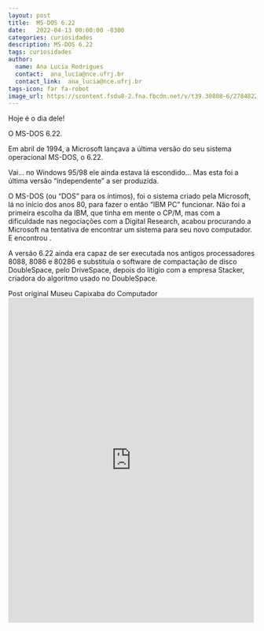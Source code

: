 ```yaml
---
layout: post
title:  MS-DOS 6.22
date:   2022-04-13 00:00:00 -0300
categories: curiosidades
description: MS-DOS 6.22
tags: curiosidades
author: 
  name: Ana Lucia Rodrigues
  contact:  ana_lucia@nce.ufrj.br
  contact_link:  ana_lucia@nce.ufrj.br
tags-icon: far fa-robot
image_url: https://scontent.fsdu8-2.fna.fbcdn.net/v/t39.30808-6/278482279_520222126441913_7091653585989428258_n.jpg?stp=dst-jpg_p526x296&_nc_cat=109&ccb=1-5&_nc_sid=730e14&_nc_eui2=AeGNVjGEH0ue058fklDf7IeSsCanReQbleuwJqdF5BuV6zGjeAg1LH0QjPeumCWmSOYSLxnV0yzwC-JnQyeNoUK2&_nc_ohc=YrEzKpSCTJoAX-zU1zt&_nc_ht=scontent.fsdu8-2.fna&oh=00_AT-RszhpLkQiZz5MXROO6bqp1kCZ1Ds6eHsqBeBinzMd1w&oe=62706CBE
---
```





Hoje é o dia dele!


O MS-DOS 6.22.


Em abril de 1994, a Microsoft lançava a última versão do seu sistema operacional MS-DOS, o 6.22.


Vai... no Windows 95/98 ele ainda estava lá escondido... Mas esta foi a última versão “independente” a ser produzida.


O MS-DOS (ou “DOS” para os íntimos), foi o sistema criado pela Microsoft, lá no início dos anos 80, para fazer o então “IBM PC” funcionar. Não foi a primeira escolha da IBM, que tinha em mente o CP/M, mas com a dificuldade nas negociações com a Digital Research, acabou procurando a Microsoft na tentativa de encontrar um sistema para seu novo computador. E encontrou  .


A versão 6.22 ainda era capaz de ser executada nos antigos processadores 8088, 8086 e 80286 e substituía o software de compactação de disco DoubleSpace, pelo DriveSpace, depois do litígio com a empresa Stacker, criadora do algoritmo usado no DoubleSpace.


Post original Museu Capixaba do Computador <iframe src="https://www.facebook.com/plugins/post.php?href=https%3A%2F%2Fwww.facebook.com%2Fmuseucapixaba%2Fposts%2F520547869742672&show_text=true&width=500" width="500" height="660" style="border:none;overflow:hidden" scrolling="no" frameborder="0" allowfullscreen="true" allow="autoplay; clipboard-write; encrypted-media; picture-in-picture; web-share"></iframe>


